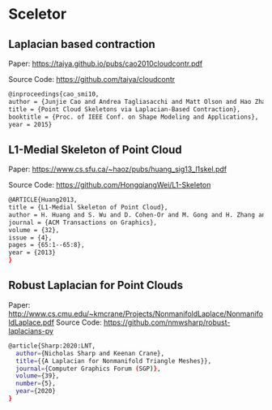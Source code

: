 # Sceletor

## Laplacian based contraction

Paper: https://taiya.github.io/pubs/cao2010cloudcontr.pdf

Source Code: https://github.com/taiya/cloudcontr

````bash
@inproceedings{cao_smi10,
author = {Junjie Cao and Andrea Tagliasacchi and Matt Olson and Hao Zhang and Zhixun Su},
title = {Point Cloud Skeletons via Laplacian-Based Contraction},
booktitle = {Proc. of IEEE Conf. on Shape Modeling and Applications},
year = 2015}
````

## L1-Medial Skeleton of Point Cloud

Paper: https://www.cs.sfu.ca/~haoz/pubs/huang_sig13_l1skel.pdf

Source Code: https://github.com/HongqiangWei/L1-Skeleton

````bash
@ARTICLE{Huang2013,
title = {L1-Medial Skeleton of Point Cloud},
author = H. Huang and S. Wu and D. Cohen-Or and M. Gong and H. Zhang and G. Li and B.Chen},
journal = {ACM Transactions on Graphics},
volume = {32},
issue = {4},
pages = {65:1--65:8},
year = {2013}
}
````

## Robust Laplacian for Point Clouds

Paper: http://www.cs.cmu.edu/~kmcrane/Projects/NonmanifoldLaplace/NonmanifoldLaplace.pdf
Source Code: https://github.com/nmwsharp/robust-laplacians-py 

````bash
@article{Sharp:2020:LNT,
  author={Nicholas Sharp and Keenan Crane},
  title={{A Laplacian for Nonmanifold Triangle Meshes}},
  journal={Computer Graphics Forum (SGP)},
  volume={39},
  number={5},
  year={2020}
}
````

